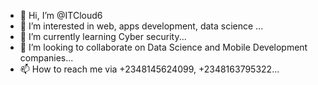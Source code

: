 - 👋 Hi, I’m @ITCloud6
- 👀 I’m interested in web, apps development, data science  ...
- 🌱 I’m currently learning Cyber security...
- 💞️ I’m looking to collaborate on Data Science and Mobile Development companies...
- 📫 How to reach me via +2348145624099, +2348163795322...

<!---
ITCloud6/ITCloud6 is a ✨ special ✨ repository because its `README.md` (this file) appears on your GitHub profile.
You can click the Preview link to take a look at your changes.
--->
